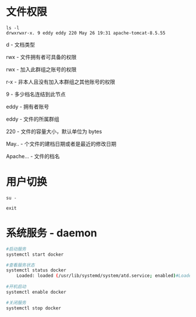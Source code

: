 # 文件权限

```she
ls -l
drwxrwxr-x. 9 eddy eddy 220 May 26 19:31 apache-tomcat-8.5.55
```

d - 文档类型

rwx - 文件拥有者可具备的权限  

rwx - 加入此群组之账号的权限  

r-x - 非本人且没有加入本群组之其他账号的权限  

9 - 多少档名连结到此节点  

eddy - 拥有者账号  

eddy - 文件的所属群组

220 - 文件的容量大小，默认单位为 bytes  

May.. - 个文件的建档日期或者是最近的修改日期  

Apache... - 文件的档名 

# 用户切换

`su -`

`exit`



# 系统服务 -  daemon

```bash
#启动服务
systemctl start docker

#查看服务状态
systemctl status docker
	Loaded: loaded (/usr/lib/systemd/system/atd.service; enabled)#Loaded enable 说明开机启动
	
#开机启动
systemctl enable docker

#关闭服务
systemctl stop docker
```